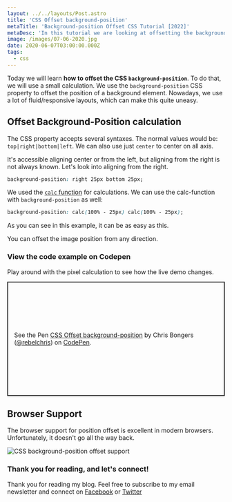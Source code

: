 ```yaml
---
layout: ../../layouts/Post.astro
title: 'CSS Offset background-position'
metaTitle: 'Background-position Offset CSS Tutorial [2022]'
metaDesc: 'In this tutorial we are looking at offsetting the background position by an amount of pixels. See the code exmamples in the Codepen.'
image: /images/07-06-2020.jpg
date: 2020-06-07T03:00:00.000Z
tags:
  - css
---
```


Today we will learn **how to offset the CSS `background-position`**. To do that, we will use a small calculation.
We use the `background-position` CSS property to offset the position of a background element. Nowadays, we use a lot of fluid/responsive layouts, which can make this quite uneasy.

## Offset Background-Position calculation

The CSS property accepts several syntaxes.
The normal values would be: `top|right|bottom|left`.
We can also use just `center` to center on all axis.

It's accessible aligning center or from the left, but aligning from the right is not always known. Let's look into aligning from the right.

```css
background-position: right 25px bottom 25px;
```

We used the [`calc` function](https://daily-dev-tips.com/posts/css-calc-function/) for calculations. We can use the calc-function with `background-position` as well:

```css
background-position: calc(100% - 25px) calc(100% - 25px);
```

As you can see in this example, it can be as easy as this.

You can offset the image position from any direction.

### View the code example on Codepen

Play around with the pixel calculation to see how the live demo changes.

<p class="codepen" data-height="265" data-theme-id="dark" data-default-tab="css,result" data-user="rebelchris" data-slug-hash="YzwXwJP" style="height: 265px; box-sizing: border-box; display: flex; align-items: center; justify-content: center; border: 2px solid; margin: 1em 0; padding: 1em;" data-pen-title="CSS Offset background-position">
  <span>See the Pen <a href="https://codepen.io/rebelchris/pen/YzwXwJP">
  CSS Offset background-position</a> by Chris Bongers (<a href="https://codepen.io/rebelchris">@rebelchris</a>)
  on <a href="https://codepen.io">CodePen</a>.</span>
</p>
<script async src="https://static.codepen.io/assets/embed/ei.js"></script>

## Browser Support

The browser support for position offset is excellent in modern browsers. Unfortunately, it doesn't go all the way back.

![CSS background-position offset support](https://caniuse.bitsofco.de/image/css-background-offsets.png)

### Thank you for reading, and let's connect!

Thank you for reading my blog. Feel free to subscribe to my email newsletter and connect on [Facebook](https://www.facebook.com/DailyDevTipsBlog) or [Twitter](https://twitter.com/DailyDevTips1)
